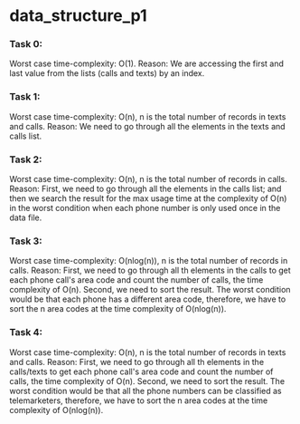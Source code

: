 # data_structure_p1

### Task 0:
Worst case time-complexity: O(1).
Reason: We are accessing the first and last value from the lists (calls and texts) by an index.

### Task 1:
Worst case time-complexity: O(n), n is the total number of records in texts and calls.
Reason: We need to go through all the elements in the texts and calls list.

### Task 2:
Worst case time-complexity: O(n), n is the total number of records in calls.
Reason: First, we need to go through all the elements in the calls list; and then we search the result for the max usage time at the complexity of O(n) in the worst condition when each phone number is only used once in the data file.

### Task 3:
Worst case time-complexity: O(nlog(n)), n is the total number of records in calls.
Reason: First, we need to go through all th elements in the calls to get each phone call's area code and count the number of calls, the time complexity of O(n). Second, we need to sort the result. The worst condition would be that each phone has a different area code, therefore, we have to sort the n area codes at the time complexity of O(nlog(n)).

### Task 4:
Worst case time-complexity: O(n), n is the total number of records in texts and calls.
Reason: First, we need to go through all th elements in the calls/texts to get each phone call's area code and count the number of calls, the time complexity of O(n). Second, we need to sort the result. The worst condition would be that all the phone numbers can be classified as telemarketers, therefore, we have to sort the n area codes at the time complexity of O(nlog(n)).

